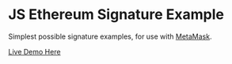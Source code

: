 # JS Ethereum Signature Example

Simplest possible signature examples, for use with [MetaMask](https://metamask.io).

[Live Demo Here](https://olypsis.github.io/js-eth-personal-sign-examples/)
